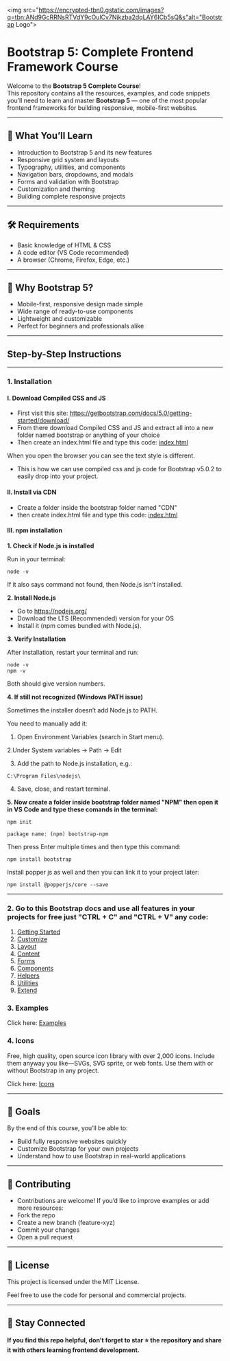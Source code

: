 <img src="https://encrypted-tbn0.gstatic.com/images?q=tbn:ANd9GcRRNsRTVdY9cOulCv7Njkzba2dqLAY6ICb5sQ&s"alt="Bootstrap Logo">

# Bootstrap 5: Complete Frontend Framework Course  

Welcome to the **Bootstrap 5 Complete Course**!  
This repository contains all the resources, examples, and code snippets you’ll need to learn and master **Bootstrap 5** — one of the most popular frontend frameworks for building responsive, mobile-first websites.  

---

## 🚀 What You’ll Learn
- Introduction to Bootstrap 5 and its new features  
- Responsive grid system and layouts  
- Typography, utilities, and components  
- Navigation bars, dropdowns, and modals  
- Forms and validation with Bootstrap  
- Customization and theming  
- Building complete responsive projects  

---

## 🛠️ Requirements
- Basic knowledge of HTML & CSS
- A code editor (VS Code recommended)
- A browser (Chrome, Firefox, Edge, etc.)

---

## 🌟 Why Bootstrap 5?
- Mobile-first, responsive design made simple
- Wide range of ready-to-use components
- Lightweight and customizable
- Perfect for beginners and professionals alike

---

## Step-by-Step Instructions
---
### 1. Installation

#### I. Download Compiled CSS and JS

- First visit this site: https://getbootstrap.com/docs/5.0/getting-started/download/
- From there download Compiled CSS and JS and extract all into a new folder named bootstrap or anything of your choice
- Then create an index.html file and type this code: [index.html](https://github.com/LegendTejas/Bootstrap-5/blob/main/compiled_css_js/index.html)

When you open the browser you can see the text style is different.
- This is how we can use compiled css and js code for Bootstrap v5.0.2 to easily drop into your project.


#### II. Install via CDN

- Create a folder inside the bootstrap folder named "CDN"
- then create index.html file and type this code: [index.html](https://github.com/LegendTejas/Bootstrap-5/blob/main/CDN/index.html)

#### III. npm installation

**1. Check if Node.js is installed**

Run in your terminal:
```
node -v
```

If it also says command not found, then Node.js isn't installed.

**2. Install Node.js**

- Go to https://nodejs.org/
- Download the LTS (Recommended) version for your OS
- Install it (npm comes bundled with Node.js).

**3. Verify Installation**

After installation, restart your terminal and run:
```
node -v
npm -v
```

Both should give version numbers.

**4. If still not recognized (Windows PATH issue)**

Sometimes the installer doesn’t add Node.js to PATH.

You need to manually add it:

  1. Open Environment Variables (search in Start menu).
  
  2.Under System variables → Path → Edit
  
  3. Add the path to Node.js installation, e.g.:
  ```
  C:\Program Files\nodejs\
  ```
  
  4. Save, close, and restart terminal.

**5. Now create a folder inside bootstrap folder named "NPM" then open it in VS Code and type these comands in the terminal:**

```
npm init
```

```
package name: (npm) bootstrap-npm
```
Then press Enter multiple times and then type this command:
```
npm install bootstrap
```
Install popper js as well and then you can link it to your project later:
```
npm install @popperjs/core --save
```
---

### 2. Go to this Bootstrap docs and use all features in your projects for free just "CTRL + C" and "CTRL + V" any code:

1. [Getting Started](https://getbootstrap.com/docs/5.3/getting-started/introduction/)
2. [Customize](https://getbootstrap.com/docs/5.3/customize/overview/)
3. [Layout](https://getbootstrap.com/docs/5.3/layout/breakpoints/)
4. [Content](https://getbootstrap.com/docs/5.3/content/reboot/)
5. [Forms](https://getbootstrap.com/docs/5.3/forms/overview/)
6. [Components](https://getbootstrap.com/docs/5.3/components/accordion/)
7. [Helpers](https://getbootstrap.com/docs/5.3/helpers/clearfix/)
8. [Utilities](https://getbootstrap.com/docs/5.3/utilities/api/)
9. [Extend](https://getbootstrap.com/docs/5.3/extend/approach/)


### 3. Examples

Click here: [Examples](https://getbootstrap.com/docs/5.3/examples/)


### 4. Icons

Free, high quality, open source icon library with over 2,000 icons. Include them anyway you like—SVGs, SVG sprite, or web fonts. Use them with or without Bootstrap in any project.

Click here: [Icons](https://icons.getbootstrap.com/)

---

## 🎯 Goals

By the end of this course, you’ll be able to:
  - Build fully responsive websites quickly
  - Customize Bootstrap for your own projects
  - Understand how to use Bootstrap in real-world applications

---
## 🤝 Contributing

- Contributions are welcome! If you’d like to improve examples or add more resources:
- Fork the repo
- Create a new branch (feature-xyz)
- Commit your changes
- Open a pull request

---

## 📜 License

This project is licensed under the MIT License.

Feel free to use the code for personal and commercial projects.

---

## 🙌 Stay Connected

**If you find this repo helpful, don’t forget to star ⭐ the repository and share it with others learning frontend development.**
